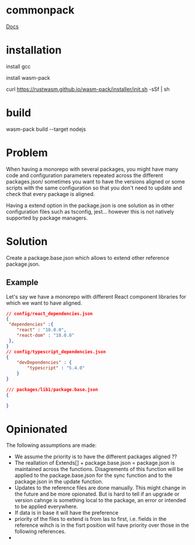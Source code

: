 # commonpack

[Docs](https://packtool.vercel.app/)

# installation

install gcc 

install wasm-pack

curl https://rustwasm.github.io/wasm-pack/installer/init.sh -sSf | sh

# build 
wasm-pack build --target nodejs


# Problem

When having a monorepo with several packages, you might have many code and configuration parameters repeated across the different packages.json/ sometimes you want to have the versions aligned or some scripts with the same configuration so that you don't need to update and check that every package is aligned.

Having a extend option in the package.json is one solution as in other configuration files such as tsconfig, jest... however this is not natively supported by package managers.

# Solution

Create a package.base.json which allows to extend other reference package.json.

## Example 

Let's say we have a monorepo with different React component libraries for which we want to have aligned.


``` json
// config/react_dependencies.json
{
 "dependencies" :{
    "react" : "18.0.0",
    "react-dom" : "18.0.0"
 },
}
// config/typescript_dependencies.json
{
    "devDependencies" : {
        "typescript" : "5.4.0"
    }
}

```

``` json
/// packages/lib1/package.base.json
{

}

```


# Opinionated

The following assumptions are made:

- We assume the priority is to have the different packages aligned ??
- The reallation of Extends[] + package.base.json  = package.json is maintained across the functions. Disagrements of this function will be applied to the package.base.json for the sync function and to the package.json in the update function. 
- Updates to the reference files are done manually. This might change in the future and be more opionated. But is hard to tell if an upgrade or version cahnge is something local to the package, an error or intended to be applied everywhere.
- If data is in base it will have the preference
- priority of the files to extend is from las to first, i.e. fields in the reference wihch is in the fisrt position will have priority over those in the following references.
- 